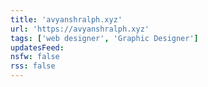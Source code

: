```yaml
---
title: 'avyanshralph.xyz'
url: 'https://avyanshralph.xyz'
tags: ['web designer', 'Graphic Designer']
updatesFeed: 
nsfw: false
rss: false
---
```

